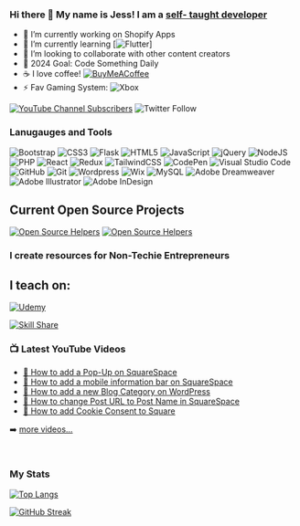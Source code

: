 ### Hi there 👋 My name is Jess! I am a [self- taught developer][website]

- 🔭 I’m currently working on Shopify Apps
- 🌱 I’m currently learning [![Flutter](https://flutter.dev/)]
- 👯 I’m looking to collaborate with other content creators
- 🥅 2024 Goal: Code Something Daily
- ☕ I love coffee! [![BuyMeACoffee](https://img.shields.io/badge/Buy%20Me%20a%20Coffee-ffdd00?style=for-the-badge&logo=buy-me-a-coffee&logoColor=black)][coffee]
- ⚡ Fav Gaming System: ![Xbox](https://img.shields.io/badge/xbox-%23107C10.svg?style=for-the-badge&logo=xbox&logoColor=white)

[![YouTube Channel Subscribers](https://img.shields.io/youtube/channel/subscribers/UCkD5NNLTY8BM0fnAQxAjyJA?logo=youtube&logoColor=red&style=for-the-badge)][youtube] 
![Twitter Follow](https://img.shields.io/twitter/follow/jesstechpreneur?color=%231DA1F2&logo=twitter&style=for-the-badge)

### Lanugauges and Tools
![Bootstrap](https://img.shields.io/badge/bootstrap-%23563D7C.svg?style=for-the-badge&logo=bootstrap&logoColor=white)
![CSS3](https://img.shields.io/badge/css3-%231572B6.svg?style=for-the-badge&logo=css3&logoColor=white)
![Flask](https://img.shields.io/badge/flask-%23000.svg?style=for-the-badge&logo=flask&logoColor=white)
![HTML5](https://img.shields.io/badge/html5-%23E34F26.svg?style=for-the-badge&logo=html5&logoColor=white)
![JavaScript](https://img.shields.io/badge/javascript-%23323330.svg?style=for-the-badge&logo=javascript&logoColor=%23F7DF1E)
![jQuery](https://img.shields.io/badge/jquery-%230769AD.svg?style=for-the-badge&logo=jquery&logoColor=white)
![NodeJS](https://img.shields.io/badge/node.js-6DA55F?style=for-the-badge&logo=node.js&logoColor=white)
![PHP](https://img.shields.io/badge/php-%23777BB4.svg?style=for-the-badge&logo=php&logoColor=white)
![React](https://img.shields.io/badge/react-%2320232a.svg?style=for-the-badge&logo=react&logoColor=%2361DAFB)
![Redux](https://img.shields.io/badge/redux-%23593d88.svg?style=for-the-badge&logo=redux&logoColor=white)
![TailwindCSS](https://img.shields.io/badge/tailwindcss-%2338B2AC.svg?style=for-the-badge&logo=tailwind-css&logoColor=white)
![CodePen](https://img.shields.io/badge/CodePen-white?style=for-the-badge&logo=codepen&logoColor=black)
![Visual Studio Code](https://img.shields.io/badge/Visual%20Studio%20Code-0078d7.svg?style=for-the-badge&logo=visual-studio-code&logoColor=white)
![GitHub](https://img.shields.io/badge/github-%23121011.svg?style=for-the-badge&logo=github&logoColor=white)
![Git](https://img.shields.io/badge/git-%23F05033.svg?style=for-the-badge&logo=git&logoColor=white)
![Wordpress](https://img.shields.io/badge/Wordpress-21759B?style=for-the-badge&logo=wordpress&logoColor=white)
![Wix](https://img.shields.io/badge/wix-000?style=for-the-badge&logo=wix&logoColor=white)
![MySQL](https://img.shields.io/badge/mysql-%2300f.svg?style=for-the-badge&logo=mysql&logoColor=white)
![Adobe Dreamweaver](https://img.shields.io/badge/Adobe%20Dreamweaver-FF61F6.svg?style=for-the-badge&logo=Adobe%20Dreamweaver&logoColor=white)
![Adobe Illustrator](https://img.shields.io/badge/adobe%20illustrator-%23FF9A00.svg?style=for-the-badge&logo=adobe%20illustrator&logoColor=white)
![Adobe InDesign](https://img.shields.io/badge/Adobe%20InDesign-49021F?style=for-the-badge&logo=adobeindesign&logoColor=white)

## Current Open Source Projects
[![Open Source Helpers](https://www.codetriage.com/twitter/bootstrap/badges/users.svg)](https://www.codetriage.com/twitter/bootstrap)
[![Open Source Helpers](https://www.codetriage.com/yoast/wordpress-seo/badges/users.svg)](https://www.codetriage.com/yoast/wordpress-seo)

### I create resources for Non-Techie Entrepreneurs

## I teach on:

[![Udemy](https://img.shields.io/badge/Udemy-A435F0?style=for-the-badge&logo=Udemy&logoColor=white)][ud]

[ ![Skill Share](https://img.shields.io/badge/Skill%20share-002333?style=for-the-badge&logo=skillshare&logoColor=00FF84)][skillshare]

### 📺 Latest YouTube Videos
<!-- YOUTUBE:START -->
- [🎥 How to add a Pop-Up on SquareSpace](https://www.youtube.com/shorts/XwrKtBV0Suo)
- [🎥 How to add a mobile information bar on SquareSpace](https://www.youtube.com/shorts/TA-4TN5vicE)
- [🎥 How to add a new Blog Category on WordPress](https://www.youtube.com/shorts/qXBSqvsQFEs)
- [🎥 How to change Post URL to Post Name in SquareSpace](https://www.youtube.com/shorts/cdd0V6VyQIs)
- [🎥 How to add Cookie Consent to Square](https://www.youtube.com/shorts/tOJs5xEJy2Q)
<!-- YOUTUBE:END -->

➡️ [more videos...](https://youtube.com/jesstechpreneur)

<br />

### My Stats

[![Top Langs](https://github-readme-stats.vercel.app/api/top-langs/?username=jesstechpreneur&layout=compact)](https://github.com/anuraghazra/github-readme-stats)
 

[![GitHub Streak](https://github-readme-streak-stats.herokuapp.com/?user=jesstechpreneur)](https://git.io/streak-stats)


[website]: https://jessdevelops.com
[youtube]: https://www.youtube.com/channel/UCkD5NNLTY8BM0fnAQxAjyJA
[twitter]: https://twitter.com/jesstechpreneur
[facebook]: https://facebook.com/jesstechpreneur 
[blog]: https://nontechiehq.com
[coffee]: https://www.buymeacoffee.com/jessdevelops
[ud]: https://www.udemy.com/user/jess-lee-11/
[skillshare]: https://www.skillshare.com/en/r/user/jesstech?gr_tch_ref=on&gr_trp=on

